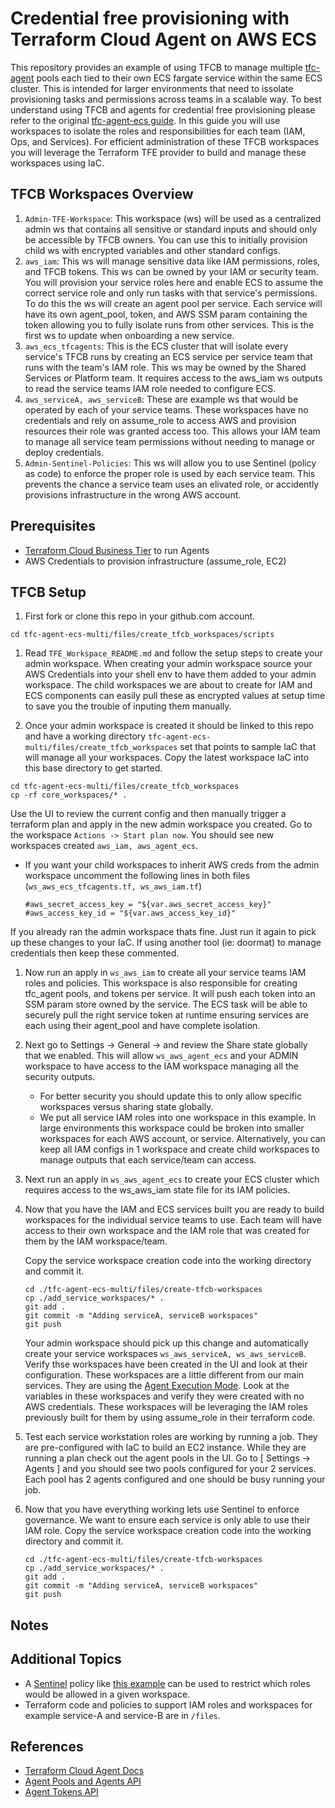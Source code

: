 # Credential free provisioning with Terraform Cloud Agent on AWS ECS

This repository provides an example of using TFCB to manage multiple [tfc-agent](https://hub.docker.com/r/hashicorp/tfc-agent) pools each tied to their own ECS fargate service within the same ECS cluster.  This is intended for larger environments that need to issolate provisioning tasks and permissions across teams in a scalable way.   To best understand using TFCB and agents for credential free provisioning please refer to the original [tfc-agent-ecs guide](https://github.com/assareh/tfc-agent/tree/master/tfc-agent-ecs).  In this guide you will use workspaces to isolate the roles and responsibilities for each team (IAM, Ops, and Services).  For efficient administration of these TFCB workspaces you will leverage the Terraform TFE provider to build and manage these workspaces using IaC.

## TFCB Workspaces Overview
1. `Admin-TFE-Workspace`: This workspace (ws) will be used as a centralized admin ws that contains all sensitive or standard inputs and should only be accessible by TFCB owners.  You can use this to initially provision child ws with encrypted variables and other standard configs.
2. `aws_iam`: This ws will manage sensitive data like IAM permissions, roles, and TFCB tokens. This ws can be owned by your IAM or security team. You will provision your service roles here and enable ECS to assume the correct service role and only run tasks with that service's permissions.  To do this the ws will create an agent pool per service.  Each service will have its own agent_pool, token, and AWS SSM param containing the token allowing you to fully isolate runs from other services. This is the first ws to update when onboarding a new service.
3. `aws_ecs_tfcagents`:  This is the ECS cluster that will isolate every service's TFCB runs by creating an ECS service per service team that runs with the team's IAM role.  This ws may be owned by the Shared Services or Platform team. It requires access to the aws_iam ws outputs to read the service teams IAM role needed to configure ECS.
4. `aws_serviceA, aws_serviceB`: These are example ws that would be operated by each of your service teams.  These workspaces have no credentials and rely on assume_role to access AWS and provision resources their role was granted access too.  This allows your IAM team to manage all service team permissions without needing to manage or deploy credentials.
5. `Admin-Sentinel-Policies`: This ws will allow you to use Sentinel (policy as code) to enforce the proper role is used by each service team.  This prevents the chance a service team uses an elivated role, or accidently provisions infrastructure in the wrong AWS account.

## Prerequisites
* [Terraform Cloud Business Tier](https://www.hashicorp.com/blog/announcing-hashicorp-terraform-cloud-business) to run Agents
* AWS Credentials to provision infrastructure (assume_role, EC2)

## TFCB Setup
1. First fork or clone this repo in your github.com account.
```
cd tfc-agent-ecs-multi/files/create_tfcb_workspaces/scripts
```
1. Read `TFE_Workspace_README.md` and follow the setup steps to create your admin workspace.  When creating your admin workspace source your AWS Credentials into your shell env to have them added to your admin workspace.  The child workspaces we are about to create for IAM and ECS components can easily pull these as encrypted values at setup time to save you the trouble of inputing them manually.

2. Once your admin workspace is created it should be linked to this repo and have a working directory `tfc-agent-ecs-multi/files/create_tfcb_workspaces` set that points to sample IaC that will manage all your workspaces. Copy the latest workspace IaC into this base directory to get started.
```
cd tfc-agent-ecs-multi/files/create_tfcb_workspaces
cp -rf core_workspaces/* .
```
Use the UI to review the current config and then manually trigger a terraform plan and apply in the new admin workspace you created. Go to the workspace `Actions -> Start plan now`.  You should see new workspaces created `aws_iam, aws_agent_ecs`.
   * If you want your child workspaces to inherit AWS creds from the admin workspace uncomment the following lines in both files (`ws_aws_ecs_tfcagents.tf, ws_aws_iam.tf`)
      ```
      #aws_secret_access_key = "${var.aws_secret_access_key}"
      #aws_access_key_id = "${var.aws_access_key_id}"
      ```
   If you already ran the admin workspace thats fine.  Just run it again to pick up these changes to your IaC.  If using another tool (ie: doormat) to manage credentials then keep these commented.

1. Now run an apply in `ws_aws_iam` to create all your service teams IAM roles and policies.  This workspace is also responsible for creating tfc_agent pools, and tokens per service. It will push each token into an SSM param store owned by the service. The ECS task will be able to securely pull the right service token at runtime ensuring services are each using their agent_pool and have complete isolation.

2. Next go to Settings -> General -> and review the Share state globally that we enabled.  This will allow `ws_aws_agent_ecs` and your ADMIN workspace to have access to the IAM workspace managing all the security outputs.
   * For better security you should update this to only allow specific workspaces versus sharing state globally.
   * We put all service IAM roles into one workspace in this example.  In large environments this workspace could be broken into smaller workspaces for each AWS account, or service.  Alternatively, you can keep all IAM configs in 1 workspace and create child workspaces to manage outputs that each service/team can access.

3. Next run an apply in `ws_aws_agent_ecs` to create your ECS cluster which requires  access to the ws_aws_iam state file for its IAM policies.

4. Now that you have the IAM and ECS services built you are ready to build workspaces for the individual service teams to use.  Each team will have access to their own workspace and the IAM role that was created for them by the IAM workspace/team.

   Copy the service workspace creation code into the working directory and commit it.
   ```
   cd ./tfc-agent-ecs-multi/files/create-tfcb-workspaces
   cp ./add_service_workspaces/* .
   git add .
   git commit -m "Adding serviceA, serviceB workspaces"
   git push
   ```
   Your admin workspace should pick up this change and automatically create your service workspaces `ws_aws_serviceA, ws_aws_serviceB`.  Verify thse workspaces have been created in the UI and look at their configuration.  These workspaces are a little different from our main services.  They are using the [Agent Execution Mode](https://www.terraform.io/docs/cloud/workspaces/settings.html#execution-mode).  Look at the variables in these workspaces and verify they were created with no AWS credentials.  These workspaces will be leveraging the IAM roles previously built for them by using assume_role in their terraform code.

5. Test each service workstation roles are working by running a job.  They are pre-configured with IaC to build an EC2 instance.  While they are running a plan check out the agent pools in the UI.  Go to [ Settings -> Agents ] and you should see two pools configured for your 2 services.  Each pool has 2 agents configured and one should be busy running your job.

6. Now that you have everything working lets use Sentinel to enforce governance.  We want to ensure each service is only able to use their IAM role.
   Copy the service workspace creation code into the working directory and commit it.
   ```
   cd ./tfc-agent-ecs-multi/files/create-tfcb-workspaces
   cp ./add_service_workspaces/* .
   git add .
   git commit -m "Adding serviceA, serviceB workspaces"
   git push
   ```
## Notes

## Additional Topics
* A [Sentinel](https://www.terraform.io/docs/cloud/sentinel/index.html) policy like [this example](https://github.com/hashicorp/terraform-guides/blob/master/governance/third-generation/aws/restrict-assumed-roles-by-workspace.sentinel) can be used to restrict which roles would be allowed in a given workspace.
* Terraform code and policies to support IAM roles and workspaces for example service-A and service-B are in `/files`.


## References
* [Terraform Cloud Agent Docs](https://www.terraform.io/docs/cloud/workspaces/agent.html)
* [Agent Pools and Agents API](https://www.terraform.io/docs/cloud/api/agents.html)
* [Agent Tokens API](https://www.terraform.io/docs/cloud/api/agent-tokens.html)
